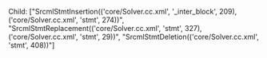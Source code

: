 Child: ["SrcmlStmtInsertion(('core/Solver.cc.xml', '_inter_block', 209), ('core/Solver.cc.xml', 'stmt', 274))", "SrcmlStmtReplacement(('core/Solver.cc.xml', 'stmt', 327), ('core/Solver.cc.xml', 'stmt', 29))", "SrcmlStmtDeletion(('core/Solver.cc.xml', 'stmt', 408))"]